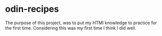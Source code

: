 # odin-recipes
The purpose of this project, was to put my HTMl knowledge to practice for the first time. Considering this was my first time I think I did well. 
